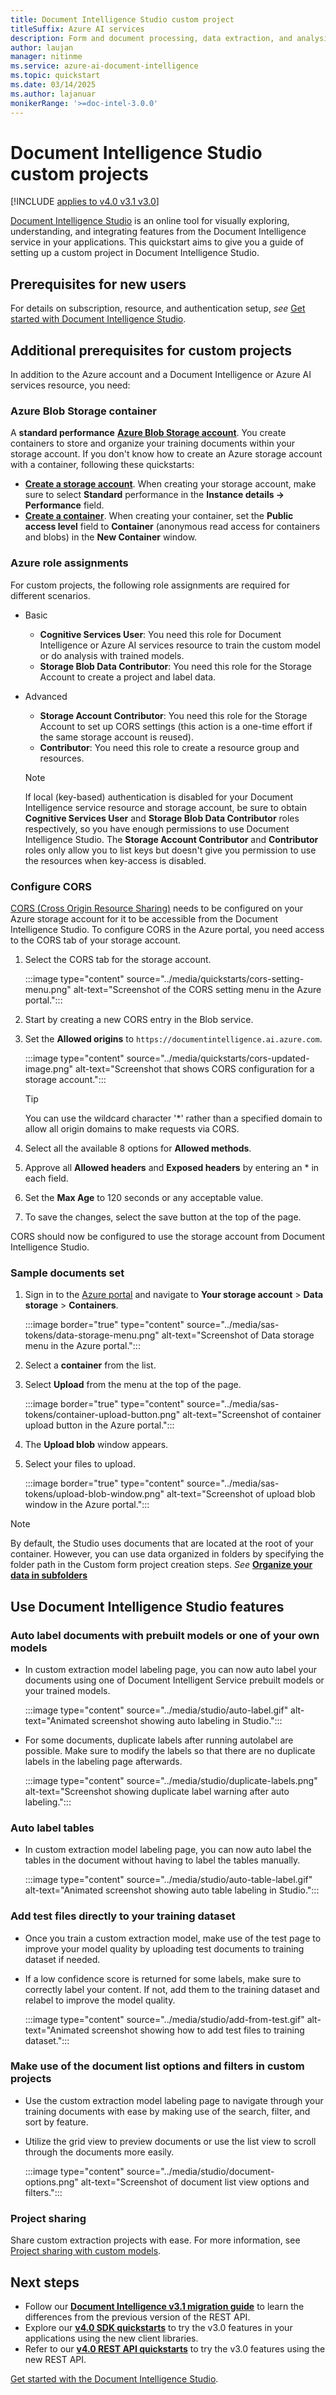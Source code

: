 ```yaml
---
title: Document Intelligence Studio custom project
titleSuffix: Azure AI services
description: Form and document processing, data extraction, and analysis using Document Intelligence Studio
author: laujan
manager: nitinme
ms.service: azure-ai-document-intelligence
ms.topic: quickstart
ms.date: 03/14/2025
ms.author: lajanuar
monikerRange: '>=doc-intel-3.0.0'
---
```



<!-- markdownlint-disable MD001 -->

# Document Intelligence Studio custom projects

[!INCLUDE [applies to v4.0 v3.1 v3.0](../includes/applies-to-v40-v31-v30.md)]

[Document Intelligence Studio](https://formrecognizer.appliedai.azure.com/) is an online tool for visually exploring, understanding, and integrating features from the Document Intelligence service in your applications. This quickstart aims to give you a guide of setting up a custom project in Document Intelligence Studio.

## Prerequisites for new users

For details on subscription, resource, and authentication setup, *see* [Get started with Document Intelligence Studio](get-started-studio.md#prerequisites-for-new-users).

## Additional prerequisites for custom projects

In addition to the Azure account and a Document Intelligence or Azure AI services resource, you need:

### Azure Blob Storage container

A **standard performance** [**Azure Blob Storage account**](https://portal.azure.com/#create/Microsoft.StorageAccount-ARM). You create containers to store and organize your training documents within your storage account. If you don't know how to create an Azure storage account with a container, following these quickstarts:

* [**Create a storage account**](/azure/storage/common/storage-account-create). When creating your storage account, make sure to select **Standard** performance in the **Instance details → Performance** field.
* [**Create a container**](/azure/storage/blobs/storage-quickstart-blobs-portal#create-a-container). When creating your container, set the **Public access level** field to **Container** (anonymous read access for containers and blobs) in the **New Container** window.

### Azure role assignments

For custom projects, the following role assignments are required for different scenarios.

* Basic
  * **Cognitive Services User**: You need this role for Document Intelligence or Azure AI services resource to train the custom model or do analysis with trained models.
  * **Storage Blob Data Contributor**: You need this role for the Storage Account to create a project and label data.
* Advanced
  * **Storage Account Contributor**: You need this role for the Storage Account to set up CORS settings (this action is a one-time effort if the same storage account is reused).
  * **Contributor**: You need this role to create a resource group and resources.

  > [!NOTE]
  > If local (key-based) authentication is disabled for your Document Intelligence service resource and storage account, be sure to obtain **Cognitive Services User** and **Storage Blob Data Contributor** roles respectively, so you have enough permissions to use Document Intelligence Studio. The **Storage Account Contributor** and **Contributor** roles only allow you to list keys but doesn't give you permission to use the resources when key-access is disabled.

### Configure CORS

[CORS (Cross Origin Resource Sharing)](/rest/api/storageservices/cross-origin-resource-sharing--cors--support-for-the-azure-storage-services) needs to be configured on your Azure storage account for it to be accessible from the Document Intelligence Studio. To configure CORS in the Azure portal, you need access to the CORS tab of your storage account.

1. Select the CORS tab for the storage account.

   :::image type="content" source="../media/quickstarts/cors-setting-menu.png" alt-text="Screenshot of the CORS setting menu in the Azure portal.":::

1. Start by creating a new CORS entry in the Blob service.

1. Set the **Allowed origins** to `https://documentintelligence.ai.azure.com`.

   :::image type="content" source="../media/quickstarts/cors-updated-image.png" alt-text="Screenshot that shows CORS configuration for a storage account.":::

    > [!TIP]
    > You can use the wildcard character '*' rather than a specified domain to allow all origin domains to make requests via CORS.

1. Select all the available 8 options for **Allowed methods**.

1. Approve all **Allowed headers** and **Exposed headers** by entering an * in each field.

1. Set the **Max Age** to 120 seconds or any acceptable value.

1. To save the changes, select the save button at the top of the page.

CORS should now be configured to use the storage account from Document Intelligence Studio.

### Sample documents set

1. Sign in to the [Azure portal](https://portal.azure.com) and navigate to **Your storage account** > **Data storage** > **Containers**.

   :::image border="true" type="content" source="../media/sas-tokens/data-storage-menu.png" alt-text="Screenshot of Data storage menu in the Azure portal.":::

1. Select a **container** from the list.

1. Select **Upload** from the menu at the top of the page.

    :::image border="true" type="content" source="../media/sas-tokens/container-upload-button.png" alt-text="Screenshot of container upload button in the Azure portal.":::

1. The **Upload blob** window appears.

1. Select your files to upload.

    :::image border="true" type="content" source="../media/sas-tokens/upload-blob-window.png" alt-text="Screenshot of upload blob window in the Azure portal.":::

> [!NOTE]
> By default, the Studio uses documents that are located at the root of your container. However, you can use data organized in folders by specifying the folder path in the Custom form project creation steps. *See* [**Organize your data in subfolders**](../how-to-guides/build-a-custom-model.md?view=doc-intel-2.1.0&preserve-view=true#organize-your-data-in-subfolders-optional)

## Use Document Intelligence Studio features

### Auto label documents with prebuilt models or one of your own models

* In custom extraction model labeling page, you can now auto label your documents using one of Document Intelligent Service prebuilt models or your trained models.

    :::image type="content" source="../media/studio/auto-label.gif" alt-text="Animated screenshot showing auto labeling in Studio.":::

* For some documents, duplicate labels after running autolabel are possible. Make sure to modify the labels so that there are no duplicate labels in the labeling page afterwards.

    :::image type="content" source="../media/studio/duplicate-labels.png" alt-text="Screenshot showing duplicate label warning after auto labeling.":::

### Auto label tables

* In custom extraction model labeling page, you can now auto label the tables in the document without having to label the tables manually.

    :::image type="content" source="../media/studio/auto-table-label.gif" alt-text="Animated screenshot showing auto table labeling in Studio.":::

### Add test files directly to your training dataset

* Once you train a custom extraction model, make use of the test page to improve your model quality by uploading test documents to training dataset if needed.

* If a low confidence score is returned for some labels, make sure to correctly label your content. If not, add them to the training dataset and relabel to improve the model quality.

    :::image type="content" source="../media/studio/add-from-test.gif" alt-text="Animated screenshot showing how to add test files to training dataset.":::

### Make use of the document list options and filters in custom projects

* Use the custom extraction model labeling page to navigate through your training documents with ease by making use of the search, filter, and sort by feature.

* Utilize the grid view to preview documents or use the list view to scroll through the documents more easily.

    :::image type="content" source="../media/studio/document-options.png" alt-text="Screenshot of document list view options and filters.":::

### Project sharing

Share custom extraction projects with ease. For more information, see [Project sharing with custom models](../how-to-guides/project-share-custom-models.md).

## Next steps

* Follow our [**Document Intelligence v3.1 migration guide**](../v3-1-migration-guide.md) to learn the differences from the previous version of the REST API.
* Explore our [**v4.0 SDK quickstarts**](get-started-sdks-rest-api.md?view=doc-intel-4.0.0&preserve-view=true) to try the v3.0 features in your applications using the new client libraries.
* Refer to our [**v4.0 REST API quickstarts**](get-started-sdks-rest-api.md?view=doc-intel-4.0.0&preserve-view=true) to try the v3.0 features using the new REST API.

[Get started with the Document Intelligence Studio](https://formrecognizer.appliedai.azure.com).

